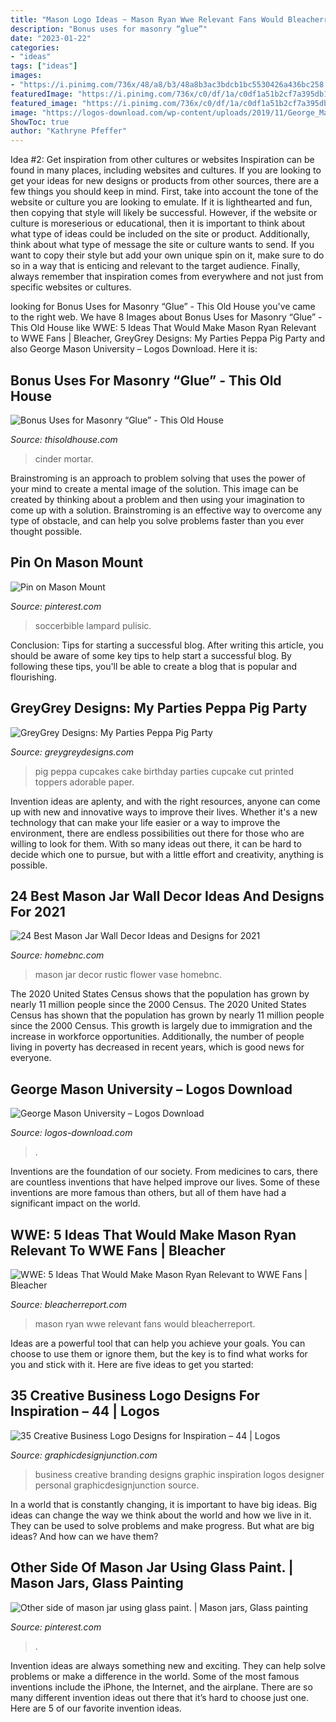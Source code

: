 ```yaml
---
title: "Mason Logo Ideas ~ Mason Ryan Wwe Relevant Fans Would Bleacherreport"
description: "Bonus uses for masonry “glue”"
date: "2023-01-22"
categories:
- "ideas"
tags: ["ideas"]
images:
- "https://i.pinimg.com/736x/48/a8/b3/48a8b3ac3bdcb1bc5530426a436bc258.jpg"
featuredImage: "https://i.pinimg.com/736x/c0/df/1a/c0df1a51b2cf7a395db1a13816a4150c--glass-paint-masons.jpg"
featured_image: "https://i.pinimg.com/736x/c0/df/1a/c0df1a51b2cf7a395db1a13816a4150c--glass-paint-masons.jpg"
image: "https://logos-download.com/wp-content/uploads/2019/11/George_Mason_University_Logo_text.png"
ShowToc: true
author: "Kathryne Pfeffer"
---
```



Idea #2: Get inspiration from other cultures or websites
Inspiration can be found in many places, including websites and cultures. If you are looking to get your ideas for new designs or products from other sources, there are a few things you should keep in mind. First, take into account the tone of the website or culture you are looking to emulate. If it is lighthearted and fun, then copying that style will likely be successful. However, if the website or culture is moreserious or educational, then it is important to think about what type of ideas could be included on the site or product. Additionally, think about what type of message the site or culture wants to send. If you want to copy their style but add your own unique spin on it, make sure to do so in a way that is enticing and relevant to the target audience. Finally, always remember that inspiration comes from everywhere and not just from specific websites or cultures.

	

		
looking for Bonus Uses for Masonry “Glue” - This Old House you've came to the right web. We have 8 Images about Bonus Uses for Masonry “Glue” - This Old House like WWE: 5 Ideas That Would Make Mason Ryan Relevant to WWE Fans | Bleacher, GreyGrey Designs: My Parties Peppa Pig Party and also George Mason University – Logos Download. Here it is:
		
    
## Bonus Uses For Masonry “Glue” - This Old House

<img loading=lazy src="https://cdn.vox-cdn.com/thumbor/mPVlrODoyCX94Btl_IgZ7S_oLXc=/0x0:2253x3000/1220x813/filters:focal(946x1320:1306x1680)/cdn.vox-cdn.com/uploads/chorus_image/image/65890641/masonry_glue.0.jpg" onerror="this.onerror=null;this.src='https://tse4.mm.bing.net/th?id=OIP.EYWjwYCBAic6IPrcCBDEpAHaE7&amp;pid=15.1';" alt="Bonus Uses for Masonry “Glue” - This Old House">

_Source: thisoldhouse.com_

>cinder mortar. 

	

Brainstroming is an approach to problem solving that uses the power of your mind to create a mental image of the solution. This image can be created by thinking about a problem and then using your imagination to come up with a solution. Brainstroming is an effective way to overcome any type of obstacle, and can help you solve problems faster than you ever thought possible.

    
## Pin On Mason Mount

<img loading=lazy src="https://i.pinimg.com/736x/48/a8/b3/48a8b3ac3bdcb1bc5530426a436bc258.jpg" onerror="this.onerror=null;this.src='https://tse1.mm.bing.net/th?id=OIP.-WwKtOwcqcwerOyhbcGJTgHaKv&amp;pid=15.1';" alt="Pin on Mason Mount">

_Source: pinterest.com_

>soccerbible lampard pulisic. 

	

Conclusion: Tips for starting a successful blog.
After writing this article, you should be aware of some key tips to help start a successful blog. By following these tips, you'll be able to create a blog that is popular and flourishing.

    
## GreyGrey Designs: My Parties Peppa Pig Party

<img loading=lazy src="http://3.bp.blogspot.com/-kBacetoIHak/VglU_qrueGI/AAAAAAAA-uQ/10ZwU4IWJkw/s1600/DSC_7002.JPG" onerror="this.onerror=null;this.src='https://tse4.mm.bing.net/th?id=OIP.uGxq7FflE783ETxN-0mp8wHaLH&amp;pid=15.1';" alt="GreyGrey Designs: My Parties Peppa Pig Party">

_Source: greygreydesigns.com_

>pig peppa cupcakes cake birthday parties cupcake cut printed toppers adorable paper. 

	

Invention ideas are aplenty, and with the right resources, anyone can come up with new and innovative ways to improve their lives. Whether it's a new technology that can make your life easier or a way to improve the environment, there are endless possibilities out there for those who are willing to look for them. With so many ideas out there, it can be hard to decide which one to pursue, but with a little effort and creativity, anything is possible.

    
## 24 Best Mason Jar Wall Decor Ideas And Designs For 2021

<img loading=lazy src="https://homebnc.com/homeimg/2017/10/01-mason-jar-wall-decor-ideas-homebnc.jpg" onerror="this.onerror=null;this.src='https://tse2.mm.bing.net/th?id=OIP.mkyIRGQw7jHJlVoTyq8n7AHaM7&amp;pid=15.1';" alt="24 Best Mason Jar Wall Decor Ideas and Designs for 2021">

_Source: homebnc.com_

>mason jar decor rustic flower vase homebnc. 

	

The 2020 United States Census shows that the population has grown by nearly 11 million people since the 2000 Census.
The 2020 United States Census has shown that the population has grown by nearly 11 million people since the 2000 Census. This growth is largely due to immigration and the increase in workforce opportunities. Additionally, the number of people living in poverty has decreased in recent years, which is good news for everyone.

    
## George Mason University – Logos Download

<img loading=lazy src="https://logos-download.com/wp-content/uploads/2019/11/George_Mason_University_Logo_text.png" onerror="this.onerror=null;this.src='https://tse2.mm.bing.net/th?id=OIP.WnPTODd-iq7IErDXnRAWxAHaE0&amp;pid=15.1';" alt="George Mason University – Logos Download">

_Source: logos-download.com_

>. 

	

Inventions are the foundation of our society. From medicines to cars, there are countless inventions that have helped improve our lives. Some of these inventions are more famous than others, but all of them have had a significant impact on the world.

    
## WWE: 5 Ideas That Would Make Mason Ryan Relevant To WWE Fans | Bleacher

<img loading=lazy src="https://img.bleacherreport.net/img/images/photos/001/704/618/MasonRyan_crop_exact.png?w=1200&amp;h=1200&amp;q=75" onerror="this.onerror=null;this.src='https://tse1.mm.bing.net/th?id=OIP.cOFN8B_MNZPKtEBL47WA9QHaFA&amp;pid=15.1';" alt="WWE: 5 Ideas That Would Make Mason Ryan Relevant to WWE Fans | Bleacher">

_Source: bleacherreport.com_

>mason ryan wwe relevant fans would bleacherreport. 

	

Ideas are a powerful tool that can help you achieve your goals. You can choose to use them or ignore them, but the key is to find what works for you and stick with it. Here are five ideas to get you started: 

    
## 35 Creative Business Logo Designs For Inspiration – 44 | Logos

<img loading=lazy src="http://gdj.graphicdesignjunction.com/wp-content/uploads/2017/02/branding+logo+design+10.jpg" onerror="this.onerror=null;this.src='https://tse1.mm.bing.net/th?id=OIP.2T0nqkyUEiD4R8eTkeCSPQHaFL&amp;pid=15.1';" alt="35 Creative Business Logo Designs for Inspiration – 44 | Logos">

_Source: graphicdesignjunction.com_

>business creative branding designs graphic inspiration logos designer personal graphicdesignjunction source. 

	

In a world that is constantly changing, it is important to have big ideas. Big ideas can change the way we think about the world and how we live in it. They can be used to solve problems and make progress. But what are big ideas? And how can we have them?

    
## Other Side Of Mason Jar Using Glass Paint. | Mason Jars, Glass Painting

<img loading=lazy src="https://i.pinimg.com/736x/c0/df/1a/c0df1a51b2cf7a395db1a13816a4150c--glass-paint-masons.jpg" onerror="this.onerror=null;this.src='https://tse3.mm.bing.net/th?id=OIP.bPaPHztjvgBiMLtE3QGRdQHaJ6&amp;pid=15.1';" alt="Other side of mason jar using glass paint. | Mason jars, Glass painting">

_Source: pinterest.com_

>. 

	

Invention ideas are always something new and exciting. They can help solve problems or make a difference in the world. Some of the most famous inventions include the iPhone, the Internet, and the airplane. There are so many different invention ideas out there that it’s hard to choose just one. Here are 5 of our favorite invention ideas.

